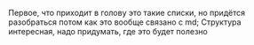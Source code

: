 Первое, что приходит в голову это такие списки, но придётся разобраться потом как это вообще связано с md;
Структура интересная, надо придумать, где это будет полезно